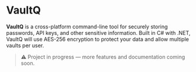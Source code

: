 # VaultQ

**VaultQ** is a cross-platform command-line tool for securely storing passwords, API keys, and other sensitive information. Built in C# with .NET, VaultQ will use AES-256 encryption to protect your data and allow multiple vaults per user.

> ⚠️ Project in progress — more features and documentation coming soon.